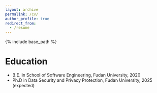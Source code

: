 ```yaml
---
layout: archive
permalink: /cv/
author_profile: true
redirect_from:
  - /resume
---
```


{% include base_path %}

Education
======
* B.E. in School of Software Engineering, Fudan University, 2020
* Ph.D in Data Security and Privacy Protection, Fudan University, 2025 (expected)

